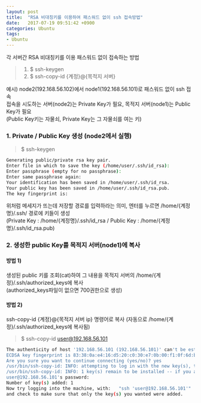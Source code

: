 ```yaml
---
layout: post
title:  "RSA 비대칭키를 이용하여 패스워드 없이 ssh 접속방법"
date:   2017-07-19 09:51:42 +0900
categories: Ubuntu
tags:
- Ubuntu
---
```


각 서버간 RSA 비대칭키를 이용 패스워드 없이 접속하는 방법
> 1. $ ssh-keygen 
> 2. $ ssh-copy-id {계정}@{목적지 서버}

예시) node2(192.168.56.102)에서 node1(192.168.56.101)로 패스워드 없이 ssh 접속 <br>
접속을 시도하는 서버(node2)는 Private Key가 필요, 목적지 서버(node1)는 Public Key가 필요 <br>
(Public Key키는 자물쇠, Private Key는 그 자물쇠를 여는 키)

### 1. Private / Public Key 생성 (node2에서 실행)
> $ ssh-keygen 
```bash
Generating public/private rsa key pair.
Enter file in which to save the key (/home/user/.ssh/id_rsa):
Enter passphrase (empty for no passphrase):
Enter same passphrase again:
Your identification has been saved in /home/user/.ssh/id_rsa.
Your public key has been saved in /home/user/.ssh/id_rsa.pub.
The key fingerprint is:
```
위처럼 메세지가 뜨는데 저장할 경로를 입력하라는 의미, 엔터를 누르면 /home/{계정명}/.ssh/ 경로에 키들이 생성 <br>
(Private Key : /home/{계정명}/.ssh/id_rsa / Public Key : /home/{계정명}/.ssh/id_rsa.pub) <br>

### 2. 생성한 public Key를 목적지 서버(node1)에 복사 <br>

#### 방법 1) <br>
생성된 public 키를 조회(cat)하여 그 내용을 목적지 서버의 /home/{계정}/.ssh/authorized_keys에 복사 <br>
(authorized_keys파일이 없으면 700권한으로 생성) <br>

#### 방법 2) <br>
ssh-copy-id {계정}@{목적지 서버 ip} 명령어로 복사 (자동으로 /home/{계정}/.ssh/authorized_keys에 복사됨) <br>
> $ ssh-copy-id user@192.168.56.101
```bash
The authenticity of host '192.168.56.101 (192.168.56.101)' can't be established.
ECDSA key fingerprint is 83:38:0a:e4:16:d5:20:c0:30:e7:0b:00:f1:0f:6d:b0.
Are you sure you want to continue connecting (yes/no)? yes
/usr/bin/ssh-copy-id: INFO: attempting to log in with the new key(s), to filter out any that are already installed
/usr/bin/ssh-copy-id: INFO: 1 key(s) remain to be installed -- if you are prompted now it is to install the new keys
user@192.168.56.101's password:
Number of key(s) added: 1
Now try logging into the machine, with:   "ssh 'user@192.168.56.101'"
and check to make sure that only the key(s) you wanted were added.
```

[Jekyll-docs]: https://Jekyllrb.com/docs/home
[Jekyll-gh]:   https://github.com/Jekyll/Jekyll
[Jekyll-talk]: https://talk.Jekyllrb.com/
